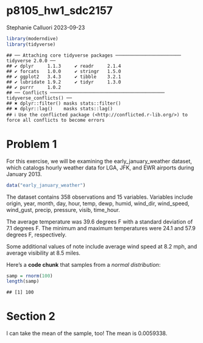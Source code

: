 p8105_hw1_sdc2157
================
Stephanie Calluori
2023-09-23

``` r
library(moderndive)
library(tidyverse)
```

    ## ── Attaching core tidyverse packages ──────────────────────── tidyverse 2.0.0 ──
    ## ✔ dplyr     1.1.3     ✔ readr     2.1.4
    ## ✔ forcats   1.0.0     ✔ stringr   1.5.0
    ## ✔ ggplot2   3.4.3     ✔ tibble    3.2.1
    ## ✔ lubridate 1.9.2     ✔ tidyr     1.3.0
    ## ✔ purrr     1.0.2     
    ## ── Conflicts ────────────────────────────────────────── tidyverse_conflicts() ──
    ## ✖ dplyr::filter() masks stats::filter()
    ## ✖ dplyr::lag()    masks stats::lag()
    ## ℹ Use the conflicted package (<http://conflicted.r-lib.org/>) to force all conflicts to become errors

# Problem 1

For this exercise, we will be examining the early_january_weather
dataset, which catalogs hourly weather data for LGA, JFK, and EWR
airports during January 2013.

``` r
data("early_january_weather")
```

The dataset contains 358 observations and 15 variables. Variables
include origin, year, month, day, hour, temp, dewp, humid, wind_dir,
wind_speed, wind_gust, precip, pressure, visib, time_hour.

The average temperature was 39.6 degrees F with a standard deviation of
7.1 degrees F. The minimum and maximum temperatures were 24.1 and 57.9
degrees F, respectively.

Some additional values of note include average wind speed at 8.2 mph,
and average visibility at 8.5 miles.

Here’s a **code chunk** that samples from a *normal distribution*:

``` r
samp = rnorm(100)
length(samp)
```

    ## [1] 100

# Section 2

I can take the mean of the sample, too! The mean is 0.0059338.
